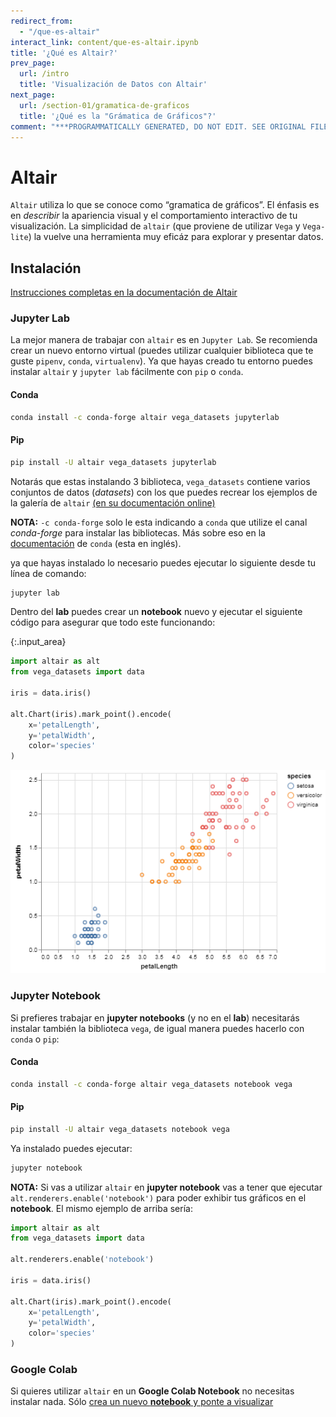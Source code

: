 ```yaml
---
redirect_from:
  - "/que-es-altair"
interact_link: content/que-es-altair.ipynb
title: '¿Qué es Altair?'
prev_page:
  url: /intro
  title: 'Visualización de Datos con Altair'
next_page:
  url: /section-01/gramatica-de-graficos
  title: '¿Qué es la "Grámatica de Gráficos"?'
comment: "***PROGRAMMATICALLY GENERATED, DO NOT EDIT. SEE ORIGINAL FILES IN /content***"
---
```


# Altair

`Altair` utiliza lo que se conoce como “gramatica de gráficos”. El énfasis es en _describir_ la apariencia visual y el comportamiento interactivo de tu visualización. La simplicidad de `altair` (que proviene de utilizar `Vega` y `Vega-lite`) la vuelve una herramienta muy eficáz para explorar y presentar datos.

## Instalación
[Instrucciones completas en la documentación de Altair](https://altair-viz.github.io/getting_started/installation.html)

### Jupyter Lab
La mejor manera de trabajar con `altair` es en `Jupyter Lab`. Se recomienda crear un nuevo entorno virtual (puedes utilizar cualquier biblioteca que te guste `pipenv`, `conda`, `virtualenv`).
Ya que hayas creado tu entorno puedes instalar `altair` y `jupyter lab` fácilmente con `pip` o `conda`.

#### Conda
```sh
conda install -c conda-forge altair vega_datasets jupyterlab
```
#### Pip
```sh
pip install -U altair vega_datasets jupyterlab
```

Notarás que estas instalando 3 biblioteca, `vega_datasets` contiene varios conjuntos de datos (_datasets_) con los que puedes recrear los ejemplos de la galería de `altair` [(en su documentación online)](https://altair-viz.github.io/gallery/index.html)

__NOTA:__ `-c conda-forge` solo le esta indicando a `conda` que utilize el canal _conda-forge_ para instalar las bibliotecas. Más sobre eso en la [documentación](https://conda.io/docs/user-guide/tasks/manage-channels.html) de `conda` (esta en inglés).

ya que hayas instalado lo necesario puedes ejecutar lo siguiente desde tu línea de comando:
```sh
jupyter lab
```

Dentro del __lab__ puedes crear un __notebook__ nuevo y ejecutar el siguiente código para asegurar que todo este funcionando:



{:.input_area}
```python
import altair as alt
from vega_datasets import data

iris = data.iris()

alt.Chart(iris).mark_point().encode(
    x='petalLength',
    y='petalWidth',
    color='species'
)
```





![png](que-es-altair_4_0.png)



### Jupyter Notebook
Si prefieres trabajar en __jupyter notebooks__ (y no en el __lab__) necesitarás instalar también la biblioteca `vega`, de igual manera puedes hacerlo con `conda` o `pip`:

#### Conda
```sh
conda install -c conda-forge altair vega_datasets notebook vega
```
#### Pip
```sh
pip install -U altair vega_datasets notebook vega
```

Ya instalado puedes ejecutar:
```sh
jupyter notebook
```

__NOTA:__ Si vas a utilizar `altair` en __jupyter notebook__ vas a tener que ejecutar `alt.renderers.enable('notebook')` para poder exhibir tus gráficos en el __notebook__.
El mismo ejemplo de arriba sería:
```python
import altair as alt
from vega_datasets import data

alt.renderers.enable('notebook')

iris = data.iris()

alt.Chart(iris).mark_point().encode(
    x='petalLength',
    y='petalWidth',
    color='species'
)
```

### Google Colab
Si quieres utilizar `altair` en un  __Google Colab Notebook__ no necesitas instalar nada. Sólo [crea un nuevo __notebook__ y ponte a visualizar](https:colab.research.google.com/)
